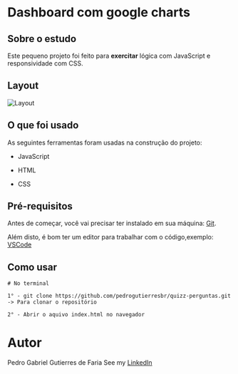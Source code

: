 # Dashboard com google charts

## Sobre o estudo

Este pequeno projeto foi feito para **exercitar** lógica com JavaScript e responsividade com CSS.

## Layout

![Layout](https://github.com/pedrogutierresbr/dashboard-google-charts/blob/main/public/assets/gif-desktop.gif?raw=true)

## O que foi usado

As seguintes ferramentas foram usadas na construção do projeto:

-   JavaScript

-   HTML

-   CSS

## Pré-requisitos

Antes de começar, você vai precisar ter instalado em sua máquina: [Git](https://git-scm.com/).

Além disto, é bom ter um editor para trabalhar com o código,exemplo: [VSCode](https://code.visualstudio.com/)

## Como usar

```
# No terminal

1° - git clone https://github.com/pedrogutierresbr/quizz-perguntas.git -> Para clonar o repositório

2° - Abrir o aquivo index.html no navegador
```

# Autor

Pedro Gabriel Gutierres de Faria
See my [LinkedIn](https://www.linkedin.com/in/pedro-gutierres/)
